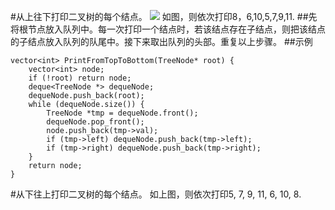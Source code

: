 #从上往下打印二叉树的每个结点。
![](https://i.imgur.com/rvps0RZ.png)
如图，则依次打印8，6,10,5,7,9,11.
##先将根节点放入队列中。每一次打印一个结点时，若该结点存在子结点，则把该结点的子结点放入队列的队尾中。接下来取出队列的头部。重复以上步骤。
##示例
```
vector<int> PrintFromTopToBottom(TreeNode* root) {
	vector<int> node;
	if (!root) return node;
	deque<TreeNode *> dequeNode;
	dequeNode.push_back(root);
	while (dequeNode.size()) {
		TreeNode *tmp = dequeNode.front();
		dequeNode.pop_front();
		node.push_back(tmp->val);
		if (tmp->left) dequeNode.push_back(tmp->left);
		if (tmp->right) dequeNode.push_back(tmp->right);
	}
	return node;
}
```
#从下往上打印二叉树的每个结点。
如上图，则依次打印5, 7, 9, 11, 6, 10, 8.
##